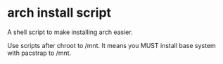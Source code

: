# arch install script

A shell script to make installing arch easier.

Use scripts after chroot to /mnt. It means you MUST install base system with pacstrap to /mnt.
